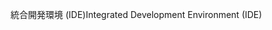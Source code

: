 <span data-ttu-id="1adf8-101">統合開発環境 (IDE)</span><span class="sxs-lookup"><span data-stu-id="1adf8-101">Integrated Development Environment (IDE)</span></span>